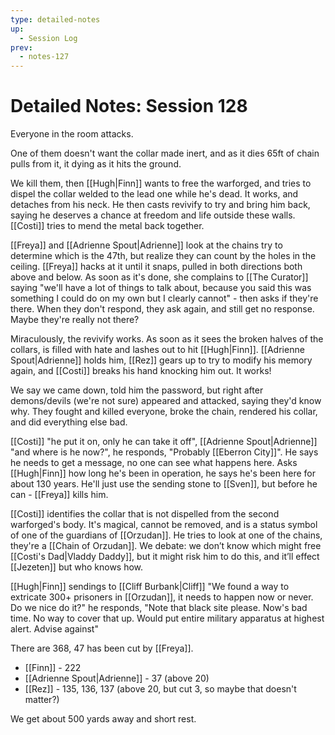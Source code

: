 ```yaml
---
type: detailed-notes
up:
  - Session Log
prev:
  - notes-127
---
```


# Detailed Notes: Session 128

Everyone in the room attacks. 

One of them doesn't want the collar made inert, and as it dies 65ft of chain pulls from it, it dying as it hits the ground.

We kill them, then [[Hugh|Finn]] wants to free the warforged, and tries to dispel the collar welded to the lead one while he's dead. It works, and detaches from his neck. He then casts revivify to try and bring him back, saying he deserves a chance at freedom and life outside these walls. [[Costi]] tries to mend the metal back together. 

[[Freya]] and [[Adrienne Spout|Adrienne]] look at the chains try to determine which is the 47th, but realize they can count by the holes in the ceiling. [[Freya]] hacks at it until it snaps, pulled in both directions both above and below. As soon as it's done, she complains to [[The Curator]] saying "we'll have a lot of things to talk about, because you said this was something I could do on my own but I clearly cannot" - then asks if they're there. When they don't respond, they ask again, and still get no response. Maybe they're really not there? 

Miraculously, the revivify works. As soon as it sees the broken halves of the collars, is filled with hate and lashes out to hit [[Hugh|Finn]]. [[Adrienne Spout|Adrienne]] holds him, [[Rez]] gears up to try to modify his memory again, and [[Costi]] breaks his hand knocking him out. It works! 

We say we came down, told him the password, but right after demons/devils (we're not sure) appeared and attacked, saying they'd know why. They fought and killed everyone, broke the chain, rendered his collar, and did everything else bad. 

[[Costi]] "he put it on, only he can take it off", [[Adrienne Spout|Adrienne]] "and where is he now?", he responds, "Probably [[Eberron City]]". He says he needs to get a message, no one can see what happens here. Asks [[Hugh|Finn]] how long he's been in operation, he says he's been here for about 130 years. He'll just use the sending stone to [[Sven]], but before he can - [[Freya]] kills him. 

[[Costi]] identifies the collar that is not dispelled from the second warforged's body. It's magical, cannot be removed, and is a status symbol of one of the guardians of [[Orzudan]]. He tries to look at one of the chains, they're a [[Chain of Orzudan]]. We debate: we don’t know which might free [[Costi's Dad|Vladdy Daddy]], but it might risk him to do this, and it’ll effect [[Jezeten]] but who knows how.

[[Hugh|Finn]] sendings to [[Cliff Burbank|Cliff]] "We found a way to extricate 300+ prisoners in [[Orzudan]], it needs to happen now or never. Do we nice do it?" he responds, "Note that black site please. Now's bad time. No way to cover that up. Would put entire military apparatus at highest alert. Advise against"

There are 368, 47 has been cut by [[Freya]]. 
* [[Finn]] - 222 
* [[Adrienne Spout|Adrienne]] - 37 (above 20)
* [[Rez]] - 135, 136, 137 (above 20, but cut 3, so maybe that doesn't matter?)

We get about 500 yards away and short rest. 
